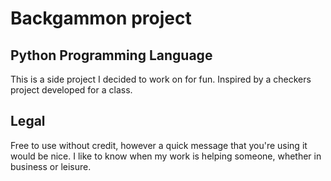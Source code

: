 # Backgammon project
## Python Programming Language

This is a side project I decided to work on for fun. Inspired by a checkers project developed for a class.

## Legal
Free to use without credit, however a quick message that you're using it would be nice. I like to know when my work is helping someone, whether in business or leisure.

